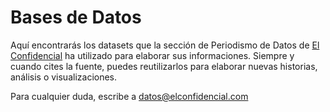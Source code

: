 # Bases de Datos

Aquí encontrarás los datasets que la sección de Periodismo de Datos de <a href="http://www.elconfidencial.com/" target="_blank">El Confidencial</a> ha utilizado para elaborar sus informaciones. 
Siempre y cuando cites la fuente, puedes reutilizarlos para elaborar nuevas historias, análisis o visualizaciones.

Para cualquier duda, escribe a datos@elconfidencial.com
